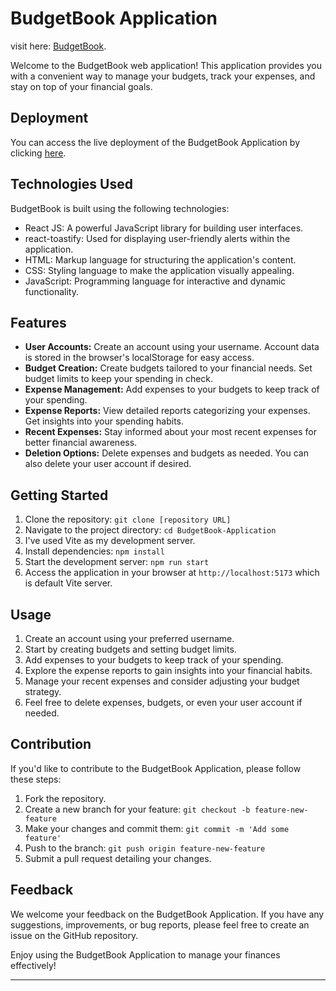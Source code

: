 # BudgetBook Application
visit here: [BudgetBook](https://budgetbook-amber.vercel.app).

Welcome to the BudgetBook web application! This application provides you with a convenient way to manage your budgets, track your expenses, and stay on top of your financial goals.

## Deployment

You can access the live deployment of the BudgetBook Application by clicking [here](https://budgetbook-amber.vercel.app).

## Technologies Used

BudgetBook is built using the following technologies:

- React JS: A powerful JavaScript library for building user interfaces.
- react-toastify: Used for displaying user-friendly alerts within the application.
- HTML: Markup language for structuring the application's content.
- CSS: Styling language to make the application visually appealing.
- JavaScript: Programming language for interactive and dynamic functionality.

## Features

- **User Accounts:** Create an account using your username. Account data is stored in the browser's localStorage for easy access.
- **Budget Creation:** Create budgets tailored to your financial needs. Set budget limits to keep your spending in check.
- **Expense Management:** Add expenses to your budgets to keep track of your spending.
- **Expense Reports:** View detailed reports categorizing your expenses. Get insights into your spending habits.
- **Recent Expenses:** Stay informed about your most recent expenses for better financial awareness.
- **Deletion Options:** Delete expenses and budgets as needed. You can also delete your user account if desired.

## Getting Started

1. Clone the repository: `git clone [repository URL]`
2. Navigate to the project directory: `cd BudgetBook-Application`
3. I've used Vite as my development server.
4. Install dependencies: `npm install`
5. Start the development server: `npm run start`
6. Access the application in your browser at `http://localhost:5173` which is default Vite server.

## Usage

1. Create an account using your preferred username.
2. Start by creating budgets and setting budget limits.
3. Add expenses to your budgets to keep track of your spending.
4. Explore the expense reports to gain insights into your financial habits.
5. Manage your recent expenses and consider adjusting your budget strategy.
6. Feel free to delete expenses, budgets, or even your user account if needed.

## Contribution

If you'd like to contribute to the BudgetBook Application, please follow these steps:

1. Fork the repository.
2. Create a new branch for your feature: `git checkout -b feature-new-feature`
3. Make your changes and commit them: `git commit -m 'Add some feature'`
4. Push to the branch: `git push origin feature-new-feature`
5. Submit a pull request detailing your changes.

## Feedback

We welcome your feedback on the BudgetBook Application. If you have any suggestions, improvements, or bug reports, please feel free to create an issue on the GitHub repository.

Enjoy using the BudgetBook Application to manage your finances effectively!

---
